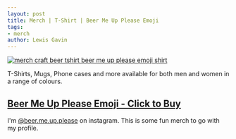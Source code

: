 ```yaml
---
layout: post
title: Merch | T-Shirt | Beer Me Up Please Emoji
tags:
- merch 
author: Lewis Gavin
---
```


[![merch craft beer tshirt beer me up please emoji shirt](https://ih1.redbubble.net/image.691435061.8537/ra,triblend_tee,x2150,green_triblend,front-c,242,133,1000,1000-bg,f8f8f8.jpg)](https://www.redbubble.com/people/lewisdgavin/works/35388537-beer-me-up-please?body_color=green_triblend&p=triblend-tee&rbs=#&gid=1&pid=1)

T-Shirts, Mugs, Phone cases and more available for both men and women in a range of colours.

## [Beer Me Up Please Emoji - Click to Buy](https://www.redbubble.com/people/lewisdgavin/works/35388537-beer-me-up-please?body_color=green_triblend&p=triblend-tee&rbs=#&gid=1&pid=1)

I'm [@beer.me.up.please](https://www.instagram.com/beermeupplease) on instagram. This is some fun merch to go with my profile.
